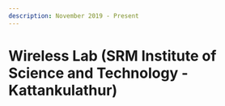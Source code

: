 ```yaml
---
description: November 2019 - Present
---
```


# Wireless Lab \(SRM Institute of Science and Technology - Kattankulathur\)

